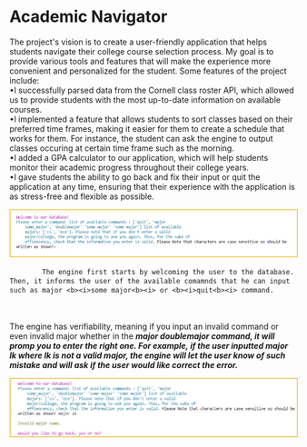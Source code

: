 # Academic Navigator 

 <p>
           The project's vision is to create a user-friendly application that helps students navigate their college course selection process. My goal is to provide various tools and features that will make the experience more convenient and personalized for the student. 
	   Some features of the project include:
		  <br>
	   &bull;I successfully parsed data from the Cornell class roster API, which allowed us to provide students with the most up-to-date information on available courses. 
		  <br>
	   &bull;I implemented a feature that allows students to sort classes based on their preferred time frames, making it easier for them to create a schedule that works for them. For instance, the student can ask the engine to output classes occuring at certain time frame such as the morning.
		  <br>
	   &bull;I added a GPA calculator to our application, which will help students monitor their academic progress throughout their college years. <br>
	   &bull;I gave students the ability to go back and fix their input or quit the application at any time, ensuring that their experience with the application is as stress-free and flexible as possible. <br>
          </p><img src="images/frst_ocaml.png" id="rcimage" alt="Custom Kitchen Drawing" class="center"
             style="max-width:100%;border:2px solid #F1D16C;">
          <p>
	  
            The engine first starts by welcoming the user to the database. Then, it informs the user of the available comamnds that he can input such as major <b><i>some major<b><i> or <b><i>quit<b><i> command.
<br><br>
            The engine has verifiability, meaning if you input an invalid command or even invalid major whether in the <b><i>major<i><b> <b><i>doublemajor<b><i> command, it will promp you to enter the right one. 
		  For example, if the user inputted <b><i>major lk<b><i> where <b><i>lk<b><i> is not a valid major, the engine will let the user know of such mistake and will ask if the user would like correct the error. 
	  </p><img src="images/scnd_ocaml.png" id="rcimage" alt="Custom Kitchen Drawing" class="center"
            style="max-width:100%;border:2px solid #F1D16C;">
          <p>
